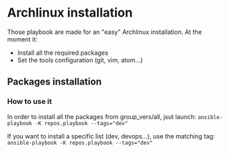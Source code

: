 # Archlinux installation

Those playbook are made for an "easy" Archlinux installation. At the moment it:
* Install all the required packages
* Set the tools configuration (git, vim, atom...)

## Packages installation

### How to use it

In order to install all the packages from group_vers/all, jsut launch:
```ansible-playbook -K repos.playbook --tags="dev"```

If you want to install a specific list (dev, devops...), use the matching tag:
```ansible-playbook -K repos.playbook --tags="dev"```
